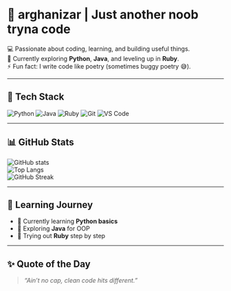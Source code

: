 # 🌌 arghanizar | Just another noob tryna code 

💻 Passionate about coding, learning, and building useful things.  
🌱 Currently exploring **Python**, **Java**, and leveling up in **Ruby**.  
⚡ Fun fact: I write code like poetry (sometimes buggy poetry 😅).  

---

## 🚀 Tech Stack
![Python](https://img.shields.io/badge/Python-3776AB?style=for-the-badge&logo=python&logoColor=white)
![Java](https://img.shields.io/badge/Java-007396?style=for-the-badge&logo=java&logoColor=white)
![Ruby](https://img.shields.io/badge/Ruby-CC342D?style=for-the-badge&logo=ruby&logoColor=white)
![Git](https://img.shields.io/badge/Git-F05032?style=for-the-badge&logo=git&logoColor=white)
![VS Code](https://img.shields.io/badge/VS%20Code-0078d7?style=for-the-badge&logo=visual-studio-code&logoColor=white)

---

## 📊 GitHub Stats
![GitHub stats](https://github-readme-stats.vercel.app/api?username=arghanizar&show_icons=true&theme=tokyonight)  
![Top Langs](https://github-readme-stats.vercel.app/api/top-langs/?username=arghanizar&layout=compact&theme=tokyonight)  
![GitHub Streak](https://streak-stats.demolab.com?user=arghanizar&theme=tokyonight)  

---

## 🌱 Learning Journey
- 🚀 Currently learning **Python basics**  
- 📘 Exploring **Java** for OOP  
- 💎 Trying out **Ruby** step by step  

---

## ✨ Quote of the Day
> *“Ain’t no cap, clean code hits different.”*

